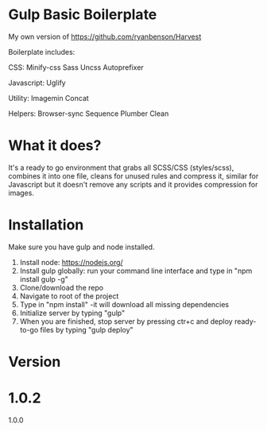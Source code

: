 Gulp Basic Boilerplate
==========================

My own version of https://github.com/ryanbenson/Harvest

Boilerplate includes:

CSS:
Minify-css
Sass
Uncss
Autoprefixer


Javascript:
Uglify

Utility:
Imagemin
Concat

Helpers:
Browser-sync
Sequence
Plumber
Clean

What it does?
==========================
It's a ready to go environment that grabs all SCSS/CSS (styles/scss), combines it into one file, cleans for unused rules and compress it, similar for Javascript but it doesn't remove any scripts and it provides compression for images.

Installation
==========================
Make sure you have gulp and node installed.

1. Install node: https://nodejs.org/
2. Install gulp globally: run your command line interface and type in "npm install gulp -g"
3. Clone/download the repo
4. Navigate to root of the project
5. Type in "npm install" -it will download all missing dependencies
6. Initialize server by typing "gulp"
7. When you are finished, stop server by pressing ctr+c and deploy ready-to-go files by typing "gulp deploy"

Version
==========================

1.0.2
=======
1.0.0


